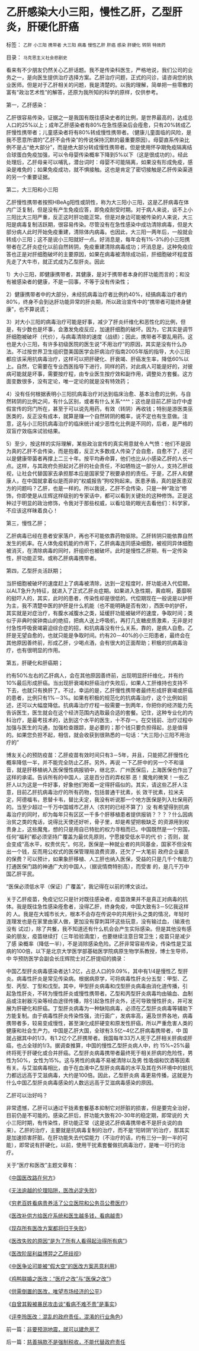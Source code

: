 # 乙肝感染大小三阳，慢性乙肝，乙型肝炎，肝硬化肝癌

标签： `乙肝` `小三阳` `携带者` `大三阳` `病毒` `慢性乙肝` `肝癌` `感染` `肝硬化` `转阴` `特效药` 

目录： `马克思主义社会悲剧史`

看来有不少朋友仍然关心乙肝话题。我不是传染科医生，严格地说，我们公司的业务之一，是向医生提供治疗选择方案。乙肝治疗问题，正式的问诊，请咨询您的执业医师。但是对于乙肝相关的问题，我是清楚的。以我的理解，简单把一些零散的富有“政治艺术性”的解答，还原为我所知的科学的原样，仅供参考。



第一，乙肝感染：

乙肝很容易传染，证据之一是我国有既往感染史者的比例，是世界最高的，达成总人口的25%以上；成年乙肝感染者有80%在急性感染后会痊愈，只有20%转成乙肝慢性携带者；儿童感染者将有80%转成慢性携带者。（健康儿童面临的风险，是我不愿意所谓的“乙肝不会传染”的传说保持沉默的最重要原因）。母婴直系传染比例不是占“绝大部分”，而是绝大部分转成慢性携带者。但是使用怀孕期免疫隔离结合球蛋白免疫加强，可以令母婴传染概率下降到5%以下（这是很成功的）。经此处理后，乙肝母亲可以哺乳，潜台词时：母婴不可能隔离，如果没有形成免疫，感染是难免的；如果免疫成功，就不惧接触。这也是肯定了密切接触是乙肝传染渠道的另一个重要证据。



第二，大三阳和小三阳

乙肝慢性携带者按照HBeAg阳性或阴性，称为大三阳小三阳，这是乙肝病毒在体内广泛复制，但是没有产生免疫应答，即免疫耐受时期。对于病人来说，谈不上小三阳比大三阳严重，反正这时肝功能正常。但是对身边可能被传染的人来说，大三阳是病毒复制活跃期，很容易传染。尽管没有在急性感染中成功清除病毒，但是大部分病人此时开始免疫重建，清除体内病毒。也因此，大三阳一两年后，一般就会转成小三阳；这不是说小三阳就好一点。好消息是，每年会有1%-3%的小三阳携带者在乙肝炎症化以前自然转阴，免疫重建清除病毒成功；坏消息是，这种免疫应答也正是对肝细胞破坏的主要原因，如果在病毒被清除成功前，肝细胞破坏程度首先走了大牛市，就正式成为乙型肝炎。因此

1）大小三阳，即健康携带者，其健康，是对于携带者本身的肝功能而言的；和没有被感染者的健康，不是一回事，不等于没有传染性；

2）健康携带者中的大部分，未经抗病毒治疗者比例约40%，经搞病毒治疗者约80%，终身不会到达肝功能异常的肝炎期，所以政治宣传中的“携带者可能终身健康”，也不算说谎；

3）对大小三阳的病毒治疗可能是好事，减少了肝炎纤维化和恶性化的比例，但是，有少数也是坏事，会激发免疫反应，加速肝细胞的破坏。因为，它其实是调节肝细胞被破坏（代价），与病毒清除的速度（战绩）；因此，携带者不要乱用药。这也是大小三阳，有许多初级医院的医生说“不用治疗”的原因，其实是没有什么办法。不过按世界卫生组织暨美国医学会肝病治疗指南2005年版的指导，大小三阳都应该采用抗病毒治疗，这样可以把肝硬化、肝衰竭、肝癌发生率，降低60%以上。自然，它需要在专业西医指导下进行，同样的药，对此病人可能是好的，对彼病可能就是坏事，需要按疗程，由专业医生按疗效和副作用，调整处方套餐。这方面变数很多，没有定论，唯一定论的就是没有特效药；

4）没有任何根据表明小三阳抗病毒治疗对达到临床治愈、基本治愈的比例，与自然转阴的比例之间，有什么区别，或者有什么关系^_^^_^；这也是目前乙肝治疗中虚假宣传的窍门所在，甚至于可以说先用药，有效（转阴）再收钱；特别是游医类巫医类的，反正没有成本，就算是赚一个自然转阴的概率，说不定也有生意做。注意，这与小三阳抗病毒治疗的临床统计减少恶性化比例是不同的，后者，是严格的双盲疗效临床试验结果。

5）至少，按这样的实际理解，某些政治宣传的真实用意就令人气愤：他们不是因为真的乙肝不会传染，而是抱着，反正大多数成人传染了会自愈，自愈不了，还可以是健康带菌者再撑上二三十年。按平均寿命算，他们也比从小感染乙肝的人长一点。这样，与其政府负担起对乙肝的社会责任，不如牺牲这一部分人，支持乙肝歧视，让社会代替国家去承担那本应是国家受了税要承担的责任。于是，乙肝人和健康人，在中国就拿着似是而非的“权威报告”狗咬狗起来。医患矛盾，真的是医患双方的问题吗？乙肝，也是一样的。所以我说，乙肝不会传染，只是一种“政治”修饰，你即使是从庄辉这样级别的专家话中，都可以看到关键处的这种修饰。正是这种过于明显的政治修饰，令我对于那些权威，以看垃圾的眼光去看他们：科学家，不应该这样昧着良心！



第三，慢性乙肝；

乙肝病毒已经在患者安家落户，再也不可能依靠药物驱除。乙肝转阴只能依靠自然发生的机率。在人体免疫机能的作用下，乙肝病毒连同感染细胞，被视同异体细胞被消灭，在清除病毒的同时，肝组织也被破坏。此时是慢性乙肝期，有一定传染性，肝功能正常。或称乙肝病毒携带者。



第四，乙型肝炎活跃期；

当肝细胞被破坏的速度赶上了病毒被清除，达到一定程度时，肝功能进入代偿期，以ALT急升为特征，就进入了正式乙肝炎症期。如果进入急性期，黄疸啊，萎靡啊的挺吓人的，其实，此时的患者，传染性却是很低的。代偿期现在一般说是以护肝为主，我不清楚中医的护肝是什么机能（也不能明确是否有效），西医中的护肝，其实就是对症治疗，有腹水减腹水之类，延缓肝功能被破坏的速度，争取时间；类似于非典时侯钟南山的绝招，把病人送上呼吸机，再打几支糖皮质激素，无非是对付急性呼吸衰竭窘迫综合症的招，和抗病毒没有什么关系，靠的，是病人自愈。乙肝是无望自愈的，也就只能是争取时间。约有20－40%的小三阳患者，最终会在其他原因善终前，形成乙肝，少喝点酒，会有很大的正面帮助；积极的抗病毒治疗，也有很明显的作用。



第五，肝硬化和肝癌期；

约有50%左右的乙肝病人，会在其他原因善终前，出现明显肝纤维化，并有约10%最后形成肝癌。当出现肝衰竭和肝癌治疗失败后，如果人工肝维持也支持不下去，也就只有换肝了。不过，幸运的是，乙肝慢性携带者最终形成肝衰竭或肝癌的患者，比例只有1%－3%。如果有积极的规范化的抗病毒治疗，这个比例如前述，还可以大幅度降低。抗病毒治疗疗程一般需要一到两年，你把你的经济能力先告诉医生，医生就会在这个经济范围内选取最合适的套餐。记住，这种专业化的内科治疗，是最考技术的，达到这个水平的医生，十不存一。在交钱前、治疗过程中加强与医生的沟通，加强检查跟踪，是必要的；那个钱只要负担得起，总是值得的。如果您负担不起，相信，就会收获到很熟悉的一句话：“大三阳小三阳不用治疗的”



博友关心的预防疫苗：乙肝疫苗有效时间只有3－5年，并且，只能把乙肝慢性化概率降低一半，并不能完全防止乙肝。另外，再说
一下乙肝中的另一个不和谐音，就是肝移植纳入医保慢性病报销中，继北京、广州医保后，上海医保也作出了这样的承诺。告诉所有的中国人，这是百分百的弄权邪
恶！魔鬼的微笑！一些乙肝人以为这是一件好事，好象他们盼着一定得肝癌似的。其实，请这些乙肝人注意，目前乙肝抗病毒治疗的所有药物，包括普通干扰素，长
效干扰素，拉米夫定，阿德福韦，恩替卡韦，替比夫定，我没有听说那一个地方医保是列入社保用药的。当至少超过一千万中国城市乙肝人（农村的已经不算了）没
有希望得到抗病毒治疗的同时，却为每年只有区区一千多个肝移植患者提供报销？？？？什么因病治贫之类的鬼话，说得比天使还好听，骨子里，却是希望把极缺乏
的资源用到权贵身上，这些魔鬼，想的只是用自已特批的权力寻租而已。中国既然是一个穷国，任何“福利”都必须坚持广覆盖为最优先原则，宁愿接受低水平的代
价；否则，就会变成“高水平，权贵优先”。何况，医保是一种就业者的共同基金，国家不但没有出一个钱，反而用公权式的医保管理局浪费资源，还欠了一大笔前
政府企业雇员的保费？可以预计，如果象肝移植、人工肝也纳入医保，受益的只是几千个有能力打通医保门路的神通广大的中国人，（据说情商特别高），而受害
的，是几千万中国乙肝平民。



“医保必须低水平（保证）广覆盖”，我记得在以前的博文谈过。



关于乙肝疫苗，免疫记忆只是针对既往感染者，疫苗效果并不是真正对病毒的抗体。我是既往急性感染痊愈者，没得乙肝，终身免疫，中国大致有3－5亿我这样的
人。我是在大城市长大，根本不会存在传说中的共用针头之类的情况，年轻时连理发也是在家里由家人做，更加没有穿刺耳环这些玩意，没有输过血，（输液也没有
试过），除了共餐，我不知道还有什么机会会产生实际感染。但是其他没有感染的朋友，疫苗继续打（三年验验滴度），也要继续注意日常卫生；疫苗只是减少了感
染概率（降低一半），不是消除感染危险。乙肝非常容易传染，传染性是艾滋病的100倍，以下是北京大学医学部基础医学院病原生物学系教授，博士生导师，中
华预防医学会副会长庄辉院士对乙肝提绍的摘录：



中国乙型肝炎病毒感染者达1.2亿，占总人口的9.09%，其中有1/4是慢性乙
型肝炎。病毒性肝炎是常见传染病。根据病原学，可将病毒性肝炎分五型：甲型、乙型、丙型、丁型和戊型。其中，甲型肝炎病毒和戊型肝炎病毒由消化道传播，引
起急性肝炎，不转为慢性肝炎或慢性携带者。乙型和丙型肝炎病毒均由输血、血制品或注射器污染等经血途径传播，除引起急性肝炎外，还可导致慢性肝炎，并可发
展为肝硬化和肝癌。丁型肝炎病毒为一种缺陷病毒，必须在乙型肝炎病毒等辅助下方能复制。由于病毒性肝炎传染性强，流行面广，发病率高，遍及世界各地，病毒
携带者多，较易变成慢性，甚至演化成肝硬变和原发性肝癌，所以严重危害人类的健康和社会生产力。中国是乙肝大国，全球有3.5亿~4亿乙肝病毒携带者，中
国就占据其中的1/3，有1.2亿个乙肝携带者。我国每年33万人死于乙肝相关肝病或肝癌，也占全球的1/3。据调查推算，中国的慢性乙型肝炎病人中，约
15%~25%最终将死于肝硬化或合并肝癌。乙型肝炎病毒携带者最终死于相关肝病的危险性，男性为50%，女性为15%。这与男性的病毒不易被清除以及男
性吸烟和饮酒等因素有关。与艾滋病毒相比，由于在血液中乙型肝炎病毒的水平及其在外环境中的抵抗力都远远高于艾滋病毒，大约是100倍。因此，乙型肝炎病
毒更易传播，这就是为什么中国乙型肝炎病毒感染的人数远远高于艾滋病毒感染的原因。



乙肝可以治好吗？

非常遗憾，乙肝可以通过干拢素套餐基本抑制它对肝脏的损害，但是要完全治好，目前仍是不可能的。感染乙肝后，肝功能大致有20-30年的稳定期，即常说的
大小三阳时期，有传染性，肝功能正常（这是说乙肝病毒携带者不是肝炎说的由来）。乙肝的治疗，主要就是抗病毒复制的治疗，而不是“阳转阴”的治疗，那其实
是加速损害肝脏。在肝功能失去代偿能力（不治疗的话，约有三分一到一半的可能），即常说有肝硬化，以前，使用干扰素套餐做抗病毒治疗，是唯一可行的治疗。



关于“医疗和医改”主题文章有：

《[中国医改路在何方](../../../2007/9/8/市场化是中国医改的唯一出路;医改路在何方.md)》

《[无法逾越的伦理陷阱，医改必定失败](../../../2007/10/21/“生命无价”？难以逾越的医疗伦理陷阱.md)》

《[穷老百姓看病贵养活了公立医院和公务员公费医疗](../../../2008/1/1/穷老百姓看病贵养活了公立医院和公务员公费医疗.md)》

《[医改补供方给医疗系统和医生越多钱，看病越贵](../../../2008/2/29/医改国家包干越多老百姓看病越贵.md)》

《[现存所有医改方案都将归于失败](../../../2008/3/23/现存所有医改方案都将损害老百姓的利益，都将失败.md)》

《[医改失败的原因“是为了所有人看得起治得所有病”](../../../2008/3/29/医改谎言“所有人看得起治得所有病”.md)》

《[医改阶层利益博羿之乙肝歧视](../../../2008/4/21/医改阶层利益博羿之乙肝和乙肝歧视.md)》

《[中医争论可能被“假大空”的医改方案恶意利用](../../../2008/10/19/避免行政干预强行推销中医作为医疗保障.md)》

《[鸡鸭联婚之医改：“医疗之改”与“医保之改”](../../../2009/1/27/荒唐的医疗公共产品说：“医疗之改”与“医保之改”.md)》

《[供需倒置的医改，唯望市场经济的公平](../../../2009/1/31/供需倒置的医改，唯望市场经济的公平.md)》

《[自曾其毅被暴民攻击谈“看病不难不贵”是事实](../../../2008/2/24/自曾其毅被暴民攻击谈“看病不难不贵”是事实.md)》

《[评李玲医改：混乱的政府责任，混淆的行业角色](../../../2007/11/24/评李玲医改：混乱的政府责任，混淆的行业角色.md)》

前一篇：[非要预测地震，就可以建危房了](../../../2008/5/13/非要预测地震，就可以建危房了.md)

后一篇：[慈善捐款不是强制税收，不能代替政府责任](../../../2008/5/15/慈善捐款不是强制税收，不能代替政府责任.md)